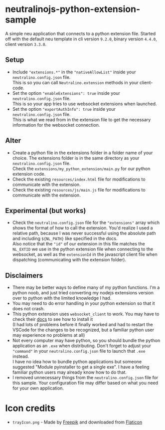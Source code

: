# neutralinojs-python-extension-sample
A simple neu application that connects to a python extension file. Started off with the default neu template in cli version `9.2.0`, binary version `4.4.0`, client version `3.3.0`.

## Setup
- Include `"extensions.*"` in the `"nativeAllowList"` inside your `neutralino.config.json` file. <br /> This is so you can call `Neutralino.extension` methods in your client-code.
- Set the option `"enableExtensions": true` inside your `neutralino.config.json` file. <br /> This is so your app tries to use websocket extensions when launched.
- Set the option `"exportAuthInfo": true` inside your `neutralino.config.json` file. <br /> This is what we read from in the extension file to get the necessary information for the websocket connection.

## Alter
- Create a python file in the extensions folder in a folder name of your choice. The extensions folder is in the same directory as your `neutralino.config.json` file. <br /> Check the `extensions/my_python_extension/main.py` for our python extension code.
- Check the existing `resources/index.html` file for modifications to communicate with the extension.
- Check the existing `resources/js/main.js` file for modifications to communicate with the extension.

## Experimental (but works)
- Check the `neutralino.config.json` file for the `"extensions"` array which shows the format of how to call the extension. You'd realize I used a relative path, because I was never successful using the absolute path and including `${NL_PATH}` like specified in the docs. <br /> Also notice that the `"id"` of our extension in this file matches the `NL_EXTID` we use in the python extension file when connecting to the websocket, as well as the `extensionId` in the javascript client file when dispatching (communicating with the extension folder).

## Disclaimers
- There may be better ways to define many of my python functions. I'm a python noob, and just tried converting my nodejs extensions version over to python with the limited knowledge I had.
- You may need to do error handling in your python extension so that it does not crash.
- This python extension uses `websocket_client` to work. You may have to check their [docs](https://pypi.org/project/websocket-client/) to see how to install it <br />(I had lots of problems before it finally worked and had to restart the VSCode for the changes to be recognized, but a familiar python user may experience no problems at all)
- Not every computer may have python, so you should bundle the python application as an `.exe` when distributing. Don't forget to adjust your `"command"` in your `neutralino.config.json` file to launch that `.exe` instead. <br />I have no idea how to bundle python applications but someone suggested "Module pyinstaller to get a single exe". I have a feeling familiar python users may already know how to do that.
- I removed unnecessary things from the `neutralino.config.json` file for this sample. Your configuration file may differ based on what you need for your own application.

# Icon credits

- `trayIcon.png` - Made by [Freepik](https://www.freepik.com) and downloaded from [Flaticon](https://www.flaticon.com)
